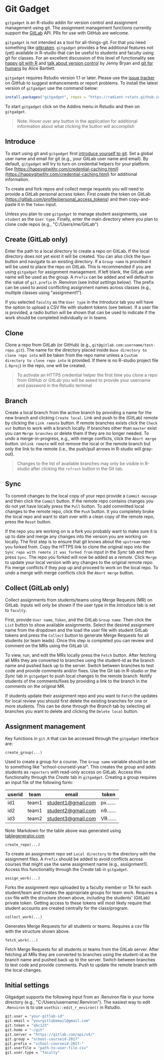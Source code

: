 # Git Gadget

`gitgadget` is an R-studio addin for version control and assignment management using git. The assignment management functions currently support the [GitLab](https://gitlab.com) API. PRs for use with GitHub are welcome.

`gitgadget` is not intended as a tool for all-things-git. For that you need something like <a href="https://www.gitkraken.com" target="_blank">gitkraken</a>. `gitgadget` provides a few additional features not (yet) available in R-studio that can be useful to students and faculty using git for classes. For an excellent discussion of this level of functionality see [happy git with R](http://happygitwithr.com/) and [talk about version control](https://peerj.com/preprints/3159/) by Jenny Bryan and [git for humans](https://speakerdeck.com/alicebartlett/git-for-humans) by Alice Bartlett.

`gitgadget` requires Rstudio version 1.1 or later. Please use the [issue tracker](https://github.com/vnijs/gitgadget/issues) on GitHub to suggest enhancements or report problems. To install the latest version of `gitgadget` use the command below:

```r
install.packages("gitgadget", repos = "https://radiant-rstats.github.io/minicran/")
```

To start `gitgadget` click on the Addins menu in Rstudio and then on `gitgadget`.

> Note: Hover over any button in the application for additional information about what clicking the button will accomplish

## Introduce

To start using git and `gitgadget` first [introduce yourself to git](https://happygitwithr.com/hello-git.html). Set a global user name and email for git (e.g., your GitLab user name and email). By default, `gitgadget` will try to turn on credential helpers for your platform. See [https://happygitwithr.com/credential-caching.html](https://happygitwithr.com/credential-caching.html) for additional information. 

To create and fork repos and collect merge requests you will need to provide a GitLab personal access token. First create the token on GitLab (https://gitlab.com/profile/personal_access_tokens) and then copy-and-paste it in the `Token` input.

Unless you plan to use `gitgadget` to manage student assignments, use `student` as the `User type`. Finally, enter the main directory where you plan to clone code repos (e.g., "C:/Users/me/GitLab")

## Create (GitLab only)

Enter the path to a local directory to create a repo on GitLab. If the local directory does not yet exist it will be created. You can also click the `Open` button and navigate to an existing directory. If a `Group name` is provided it will be used to place the repo on GitLab. This is recommended if you are using `gitgadget` for assignment management. If left blank, the GitLab user name will be used as the group. A `Prefix` can be added and will default to the value of `git.prefix` in .Renviron (see _Initial settings_ below). The prefix can be used to avoid conflicting assignment names across classes (e.g., multiple classes using "assignment1").

If you selected `faculty` as the `User type` in the _Introduce_ tab you will have the option to upload a CSV file with student tokens (see below). If a user file is provided, a radio button will be shown that can be used to indicate if the work should be completed individually or in teams.

## Clone

Clone a repo from GitLab (or GitHub) (e.g., `git@gitlab.com:username/test-repo.git`). The name for the directory placed inside `Base directory to clone repo into` will be taken from the repo name unless a `Custom directory to clone repo into` is provided. If there is no R-studio project file (`.Rproj`) in the repo, one will be created.

> To activate an HTTPS credential helper the first time you clone a repo from GitHub or GitLab you will be asked to provide your username and password in the Rstudio terminal

## Branch

Create a local branch from the active branch by providing a name for the new branch and clicking `Create local`. Link and push to the (GitLab) remote by clicking the `Link remote` button. If remote branches exists click the `Check out` button to work with a branch locally. If branches other than `master` exist you can `Merge branches` or delete them if they are no longer needed. To undo a merge-in-progress, e.g., with merge conflicts, click the `Abort merge` button. `Unlink remote` will not remove the local or the remote branch but only the link to the remote (i.e., the push/pull arrows in R-studio will gray-out).

> Changes to the list of available branches may only be visible in R-studio after clicking the `refresh` button in the Git tab.

## Sync

To commit changes to the local copy of your repo provide a `Commit message` and then click the `Commit` button. If the remote repo contains changes you do not yet have locally press the `Pull` button. To add committed local changes to the remote repo, click the `Push` button. It you completely broke the local repo and want to start over with a clean copy of the remote repo, press the `Reset` button. 

If the repo you are working on is a fork you probably want to make sure it is up to date and merge any changes into the version you are working on locally. The first step is to ensure that git knows about the `upstream` repo you forked from. Copy the HTTPS link to clone the original repo into the `Sync repo with remote it was forked from` input in the _Sync_ tab and then press `Sync`. The repo you forked will now be added as a _remote_. Click `Merge` to update your local version with any changes to the original remote repo. Fix merge conflicts if they pop up and proceed to work on the local repo. To undo a merge with merge conflicts click the `Abort merge` button. 

## Collect (GitLab only)

Collect assignments from students/teams using Merge Requests (MR) on GitLab. Inputs will only be shown if the user type in the _Introduce_ tab is set to `faculty`. 

First, provide `User name`, `Token`, and the GitLab `Group name`. Then click the `List` button to show available assignments. Select the desired assignment name from the dropdown and the load the user file with student GitLab tokens and press the `Collect` button to generate Merge Requests
 for all students (or team leads). Once this step is completed you can review and comment on the MRs using the GitLab UI.
 
To view, run, and edit the MRs locally press the `Fetch` button. After fetching all MRs they are converted to branches using the student-id as the branch name and pushed back up to the server. Switch between branches to test code and provide comments and/or fixes. Use the Git tab in R-studio or the _Sync_ tab in `gitgadget` to push local changes to the remote branch. Notify students of the comments/fixes by providing a link to the branch in the comments on the original MR.

If students update their assignment repo and you want to `Fetch` the updates for local review you should first delete the existing branches for one or more students. This can be done through the _Branch_ tab by selecting all branches you want to delete and clicking the `Delete local` button.

## Assignment management

Key functions in `git.R` that can be accessed through the `gitgadget` interface are:

`create_group(...)`

Used to create a group for a course. The `Group name` variable should be set to something like "school-courseid-year". This creates the group and adds students as `reporters` with read-only access on GitLab. Access this functionality through the _Create_ tab in `gitgadget`. Creating a group requires an input file of the following form:

| userid | team  | email              | token     |
|--------|-------|--------------------|-----------|
| id1    | team1 | student1@gmail.com | px....... |
| id2    | team1 | student2@gmail.com | n9....... |
| id3    | team2 | student3@gmail.com | VR....... |

Note: Markdown for the table above was generated using <a href="https://www.tablesgenerator.com/markdown_tables" target="_blank">tablegenerator.com</a>

`create_repo(...)`

To create an assignment repo set `Local directory` to the directory with the assignment files. A `Prefix` should be added to avoid conflicts across courses that might use the same assignment name (e.g., assignment1). Access this functionality through the _Create_ tab in `gitgadget`.

`assign_work(...)`

Forks the assignment repo uploaded by a faculty member or TA for each student/team and creates the appropriate groups for team work. Requires a csv file with the structure shown above, including the students' (GitLab) private token. Getting access to these tokens will most likely require that student accounts are created centrally for the class/program.

`collect_work(...)`

Generates Merge Requests for all students or teams. Requires a csv file with the structure shown above.

`fetch_work(...)`

Fetch Merge Requests for all students or teams from the GitLab server. After fetching all MRs they are converted to branches using the student-id as the branch name and pushed back up to the server. Switch between branches to test code and provide comments. Push to update the remote branch with the local changes.

## Initial settings

Gitgadget supports the following input from an .Renviron file in your home directory (e.g., "C:/Users/username/.Renviron"). The easiest way to edit `.Renviron` is to use `usethis::edit_r_environ()` in Rstudio.

```bash
git.user = "your-gitlab-id"
git.email = "yourgitlabemail@gmail.com"
git.token = "abc123"
git.home = "~/git"
git.server = "https://gitlab.com/api/v4/"
git.group = "school-courseid-2017"
git.prefix = "school-courseid-2017-"
git.userfile = "path-to-user-file.csv"
git.user.type = "faculty"
```
